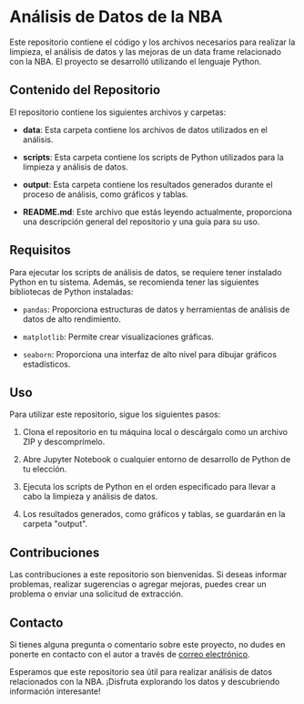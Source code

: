 # Análisis de Datos de la NBA

Este repositorio contiene el código y los archivos necesarios para realizar la limpieza, el análisis de datos y las mejoras de un data frame relacionado con la NBA. El proyecto se desarrolló utilizando el lenguaje Python.

## Contenido del Repositorio

El repositorio contiene los siguientes archivos y carpetas:

- **data**: Esta carpeta contiene los archivos de datos utilizados en el análisis.

- **scripts**: Esta carpeta contiene los scripts de Python utilizados para la limpieza y análisis de datos.

- **output**: Esta carpeta contiene los resultados generados durante el proceso de análisis, como gráficos y tablas.

- **README.md**: Este archivo que estás leyendo actualmente, proporciona una descripción general del repositorio y una guía para su uso.

## Requisitos

Para ejecutar los scripts de análisis de datos, se requiere tener instalado Python en tu sistema. Además, se recomienda tener las siguientes bibliotecas de Python instaladas:

- `pandas`: Proporciona estructuras de datos y herramientas de análisis de datos de alto rendimiento.

- `matplotlib`: Permite crear visualizaciones gráficas.

- `seaborn`: Proporciona una interfaz de alto nivel para dibujar gráficos estadísticos.

## Uso

Para utilizar este repositorio, sigue los siguientes pasos:

1. Clona el repositorio en tu máquina local o descárgalo como un archivo ZIP y descomprímelo.

2. Abre Jupyter Notebook o cualquier entorno de desarrollo de Python de tu elección.

3. Ejecuta los scripts de Python en el orden especificado para llevar a cabo la limpieza y análisis de datos.

4. Los resultados generados, como gráficos y tablas, se guardarán en la carpeta "output".

## Contribuciones

Las contribuciones a este repositorio son bienvenidas. Si deseas informar problemas, realizar sugerencias o agregar mejoras, puedes crear un problema o enviar una solicitud de extracción.

## Contacto

Si tienes alguna pregunta o comentario sobre este proyecto, no dudes en ponerte en contacto con el autor a través de [correo electrónico](mailto:avilesroajuanjose@gmail.com).

Esperamos que este repositorio sea útil para realizar análisis de datos relacionados con la NBA. ¡Disfruta explorando los datos y descubriendo información interesante!
